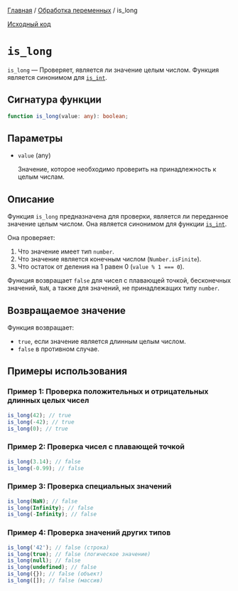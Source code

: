 [Главная](../../README.md) / [Обработка переменных](../variables.md) / is_long

[Исходный код](../../src/variables/is_long.mjs)

# `is_long`

`is_long` &mdash; Проверяет, является ли значение целым числом. Функция является синонимом для
[`is_int`](./is_int.md).

## Сигнатура функции

```ts
function is_long(value: any): boolean;
```

## Параметры

-   `value` (any)

    Значение, которое необходимо проверить на принадлежность к целым числам.

## Описание

Функция `is_long` предназначена для проверки, является ли переданное значение целым числом. Она
является синонимом для функции [`is_int`](./is_int.md).

Она проверяет:

1. Что значение имеет тип `number`.
2. Что значение является конечным числом (`Number.isFinite`).
3. Что остаток от деления на 1 равен 0 (`value % 1 === 0`).

Функция возвращает `false` для чисел с плавающей точкой, бесконечных значений, `NaN`, а также для
значений, не принадлежащих типу `number`.

## Возвращаемое значение

Функция возвращает:

-   `true`, если значение является длинным целым числом.
-   `false` в противном случае.

## Примеры использования

### Пример 1: Проверка положительных и отрицательных длинных целых чисел

```js
is_long(42); // true
is_long(-42); // true
is_long(0); // true
```

### Пример 2: Проверка чисел с плавающей точкой

```js
is_long(3.14); // false
is_long(-0.99); // false
```

### Пример 3: Проверка специальных значений

```js
is_long(NaN); // false
is_long(Infinity); // false
is_long(-Infinity); // false
```

### Пример 4: Проверка значений других типов

```js
is_long('42'); // false (строка)
is_long(true); // false (логическое значение)
is_long(null); // false
is_long(undefined); // false
is_long({}); // false (объект)
is_long([]); // false (массив)
```

